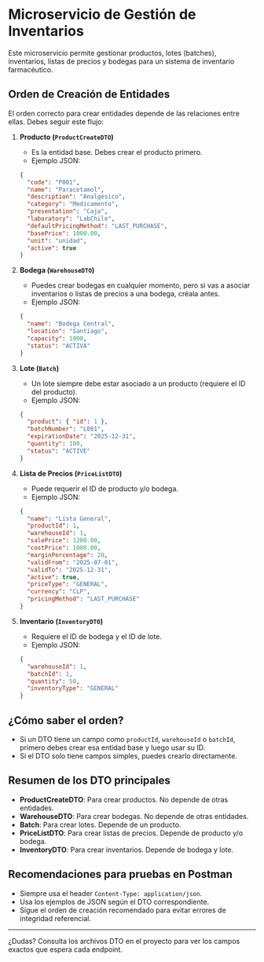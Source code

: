 # Microservicio de Gestión de Inventarios

Este microservicio permite gestionar productos, lotes (batches), inventarios, listas de precios y bodegas para un sistema de inventario farmacéutico.

## Orden de Creación de Entidades
El orden correcto para crear entidades depende de las relaciones entre ellas. Debes seguir este flujo:

1. **Producto (`ProductCreateDTO`)**
   - Es la entidad base. Debes crear el producto primero.
   - Ejemplo JSON:
   ```json
   {
     "code": "P001",
     "name": "Paracetamol",
     "description": "Analgésico",
     "category": "Medicamento",
     "presentation": "Caja",
     "laboratory": "LabChile",
     "defaultPricingMethod": "LAST_PURCHASE",
     "basePrice": 1000.00,
     "unit": "unidad",
     "active": true
   }
   ```

2. **Bodega (`WarehouseDTO`)**
   - Puedes crear bodegas en cualquier momento, pero si vas a asociar inventarios o listas de precios a una bodega, créala antes.
   - Ejemplo JSON:
   ```json
   {
     "name": "Bodega Central",
     "location": "Santiago",
     "capacity": 1000,
     "status": "ACTIVA"
   }
   ```

3. **Lote (`Batch`)**
   - Un lote siempre debe estar asociado a un producto (requiere el ID del producto).
   - Ejemplo JSON:
   ```json
   {
     "product": { "id": 1 },
     "batchNumber": "L001",
     "expirationDate": "2025-12-31",
     "quantity": 100,
     "status": "ACTIVE"
   }
   ```

4. **Lista de Precios (`PriceListDTO`)**
   - Puede requerir el ID de producto y/o bodega.
   - Ejemplo JSON:
   ```json
   {
     "name": "Lista General",
     "productId": 1,
     "warehouseId": 1,
     "salePrice": 1200.00,
     "costPrice": 1000.00,
     "marginPercentage": 20,
     "validFrom": "2025-07-01",
     "validTo": "2025-12-31",
     "active": true,
     "priceType": "GENERAL",
     "currency": "CLP",
     "pricingMethod": "LAST_PURCHASE"
   }
   ```

5. **Inventario (`InventoryDTO`)**
   - Requiere el ID de bodega y el ID de lote.
   - Ejemplo JSON:
   ```json
   {
     "warehouseId": 1,
     "batchId": 1,
     "quantity": 50,
     "inventoryType": "GENERAL"
   }
   ```

## ¿Cómo saber el orden?
- Si un DTO tiene un campo como `productId`, `warehouseId` o `batchId`, primero debes crear esa entidad base y luego usar su ID.
- Si el DTO solo tiene campos simples, puedes crearlo directamente.

## Resumen de los DTO principales
- **ProductCreateDTO**: Para crear productos. No depende de otras entidades.
- **WarehouseDTO**: Para crear bodegas. No depende de otras entidades.
- **Batch**: Para crear lotes. Depende de un producto.
- **PriceListDTO**: Para crear listas de precios. Depende de producto y/o bodega.
- **InventoryDTO**: Para crear inventarios. Depende de bodega y lote.

## Recomendaciones para pruebas en Postman
- Siempre usa el header `Content-Type: application/json`.
- Usa los ejemplos de JSON según el DTO correspondiente.
- Sigue el orden de creación recomendado para evitar errores de integridad referencial.

---

¿Dudas? Consulta los archivos DTO en el proyecto para ver los campos exactos que espera cada endpoint.
